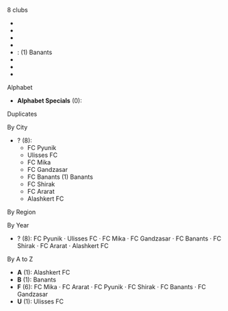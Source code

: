 8 clubs

- 
- 
- 
- 
-  : (1) Banants
- 
- 
- 




Alphabet

- **Alphabet Specials** (0): 




Duplicates





By City

- ? (8): 
  - FC Pyunik 
  - Ulisses FC 
  - FC Mika 
  - FC Gandzasar 
  - FC Banants  (1) Banants
  - FC Shirak 
  - FC Ararat 
  - Alashkert FC 




By Region





By Year

- ? (8):   FC Pyunik · Ulisses FC · FC Mika · FC Gandzasar · FC Banants · FC Shirak · FC Ararat · Alashkert FC






By A to Z

- **A** (1): Alashkert FC
- **B** (1): Banants
- **F** (6): FC Mika · FC Ararat · FC Pyunik · FC Shirak · FC Banants · FC Gandzasar
- **U** (1): Ulisses FC




